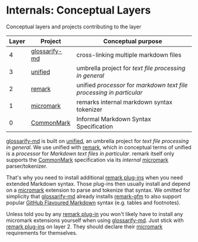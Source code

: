 # Internals: Conceptual Layers

Conceptual layers and projects contributing to the layer

| Layer |     Project     |                          Conceptual purpose                           |
| ----- | --------------- | --------------------------------------------------------------------- |
| 4     | [glossarify-md] | cross-linking multiple markdown files                                 |
| 3     | [unified]       | umbrella project for *text file processing in general*                |
| 2     | [remark]        | unified *processor* for *markdown text file processing in particular* |
| 1     | [micromark]     | remarks internal markdown syntax tokenizer                            |
| 0     | [CommonMark]    | Informal Markdown Syntax Specification                                |

[glossarify-md] is built on [unified], an umbrella project for *text file processing in general*. We use unified with [remark], which in conceptual terms of unified is a *processor* for *Markdown text files in particular*. remark itself only supports the [CommonMark] specification via its *internal* [micromark] parser/tokenizer.

That's why you need to install additional [remark plug-ins][remark-plugins] when you need extended Markdown syntax. Those plug-ins then usually install and depend on a [micromark] extension to parse and tokenize that syntax. We omitted for simplicity that [glossarify-md] already installs [remark-gfm] to also support popular [GitHub Flavoured Markdown][GFM] syntax (e.g. tables and footnotes).

Unless told you by any [remark plug-in][remark-plugins] you won't likely have to install any micromark extensions yourself when using [glossarify-md]. Just stick with [remark plug-ins][remark-plugins] on layer 2. They should declare their [micromark] requirements for themselves.


[glossarify-md]: https://github.com/about-code/glossarify-md
[micromark]: https://github.com/micromark/
[remark]: https://github.com/remarkjs/remark
[remark-gfm]: https://npmjs.com/package/remark-gfm
[remark-plugins]: https://github.com/remarkjs/awesome-remark
[unified]: https://unifiedjs.com
[CommonMark]: https://commonmark.org
[GFM]: https://github.github.com/gfm/
